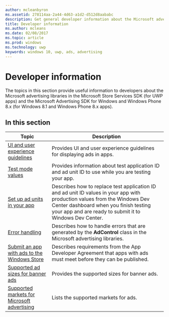 ```yaml
---
author: mcleanbyron
ms.assetid: 278114aa-2a44-4d63-a1d2-d512d8aababc
description: Get general developer information about the Microsoft advertising libraries in the Microsoft Store Services SDK.
title: Developer information
ms.author: mcleans
ms.date: 02/08/2017
ms.topic: article
ms.prod: windows
ms.technology: uwp
keywords: windows 10, uwp, ads, advertising
---
```


# Developer information

The topics in this section provide useful information to developers about the Microsoft advertising libraries in the Microsoft Store Services SDK (for UWP apps) and the Microsoft Advertising SDK for Windows and Windows Phone 8.x (for Windows 8.1 and Windows Phone 8.x apps).


## In this section

| Topic                                                                                                       | Description                 |
|-------------------------------------------------------------------------------------------------------------|-----------------------------|
| [UI and user experience guidelines](ui-and-user-experience-guidelines.md) |  Provides UI and user experience guidelines for displaying ads in apps.  |
| [Test mode values](test-mode-values.md)        |  Provides information about test application ID and ad unit ID to use while you are testing your app.   |
| [Set up ad units in your app](set-up-ad-units-in-your-app.md)      | Describes how to replace test application ID and ad unit ID values in your app with production values from the Windows Dev Center dashboard when you finish testing your app and are ready to submit it to Windows Dev Center.   |
| [Error handling](error-handling-with-advertising-libraries.md)                                    |  Describes how to handle errors that are generated by the **AdControl** class in the Microsoft advertising libraries.   |
| [Submit an app with ads to the Windows Store](submit-an-app-with-ads-to-the-windows-store.md)                                    |  Describes requirements from the App Developer Agreement that apps with ads must meet before they can be published.   |
| [Supported ad sizes for banner ads](supported-ad-sizes-for-banner-ads.md)                                    |  Provides the supported sizes for banner ads.   |
| [Supported markets for Microsoft advertising](supported-markets-for-microsoft-advertising.md)                                    |  Lists the supported markets for ads.   |



 

 
